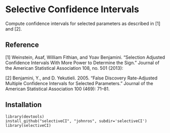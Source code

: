 Selective Confidence Intervals
===========

Compute confidence intervals for selected parameters as described in [1] and [2].




Reference
----------------------
[1] Weinstein, Asaf, William Fithian, and Yoav Benjamini. “Selection Adjusted Confidence Intervals With More Power to Determine the Sign.” Journal of the American Statistical Association 108, no. 501 (2013): 

[2] Benjamini, Y., and D. Yekutieli. 2005. “False Discovery Rate-Adjusted Multiple Confidence Intervals for Selected Parameters.” Journal of the American Statistical Association 100 (469): 71–81.



Installation
-------------
```{r}
library(devtools)
install_github("selectiveCI", "johnros", subdir='selectiveCI')
library(selectiveCI)
